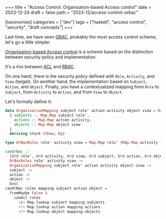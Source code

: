 +++
title = "Access Control: Organisation-based Access control"
date = 2023-12-24
draft = false
path = "2023-12/access-control-orbac"

[taxonomies]
categories = ["dev"]
tags = ["haskell", "access control", "security", "draft concepts"]
+++

Last time, we have seen [GBAC](@/blog/2023-12-20_access-control-gbac.md), probably the
most access control scheme, let's go a little simpler.

[Organisation-based Access control](https://en.wikipedia.org/wiki/Organisation-based_access_control) is
a scheme based on the distinction between security policy and implementation.

It's a mix between [ACL](@/blog/2023-12-06_access-control-acl.md) and [RBAC](@/blog/2023-12-13_access-control-rbac.md).

On one hand, there is the security policy defined with `Role`, `Activity`, and `View` (target).
On another hand, the implementation based on `Subject`, `Action`, and `Object`.
Finally, you have a contextualized mapping from `Role` to `Subject`, from `Activity` to `Action`, and from `View` to `Object`.

Let's formally define it:

```haskell
data OrganizationMapping subject role' action activity object view = OrganizationMapping
  { subjects :: Map.Map subject role',
    actions :: Map.Map action activity,
    objects :: Map.Map object view
  }
  deriving stock (Show, Eq)

type OrBacRules role' activity view = Map.Map role' (Map.Map activity (Set.Set view))

canOrBac ::
  (Ord role', Ord activity, Ord view, Ord subject, Ord action, Ord object) =>
  OrBacRules role' activity view ->
  OrganizationMapping subject role' action activity object view ->
  subject ->
  action ->
  object ->
  Bool
canOrBac rules mapping subject action object =
  fromMaybe False $
    canAcl rules
      <$> Map.lookup subject mapping.subjects
      <*> Map.lookup action mapping.actions
      <*> Map.lookup object mapping.objects
```
